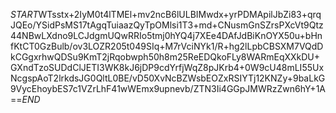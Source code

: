 $START$WTsstx+2IyM0t4lTMEl+mv2ncB6lULBIMwdx+yrPDMApilJbZi83+qrqJQEo/YSidPsMS17tAgqTuiaazQyTpOMlsi1T3+md+CNusmGnSZrsPXcVt9Qtz44NBwLXdno9LCJdgmUQwRRIo5tmj0hYQ4j7XEe4DAfJdBiKnOYX50u+bHnfKtCT0GzBulb/ov3LOZR205t049SIq+M7rVciNYk1/R+hg2lLpbCBSXM7VQdDkCGgxrhwQDSu9KmT2jRqobwph50h8m25ReEDQkoFLy8WARmEqXXkDU+GXndTzoSUDdClJETI3WK8kJ6jDP9cdYrfjWqZ8pJKrb4+0W9cU48mLI55UxNcgspAoT2lrkdsJG0QltL0BE/vD50XvNcBZWsbEOZxRSIYTj12KNZy+9baLkG9VycEhoybES7c1VZrLhF41wWEmx9upnevb/ZTN3Ii4GGpJMWRzZwn6hY+1A==$END$